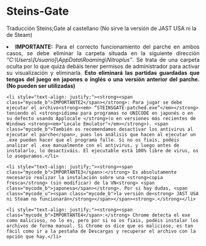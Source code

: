 # Steins-Gate
Traducción Steins;Gate al castellano (No sirve la versión de JAST USA ni la de Steam)

<li style="text-align: justify;"><strong><span class="mycode_b">IMPORTANTE</span>:</strong> Para el correcto funcionamiento del parche en ambos casos, se debe eliminar la carpeta situada en la siguiente dirección <em>“C:\Users\[Usuario]\AppData\Roaming\Nitroplus”</em>. Se trata de una carpeta oculta por lo que quizá debáis tener permisos de administrador para activar su visualización y eliminarla. <strong>Esto eliminará las partidas guardadas que tengas del juego en japones o inglés o una versión anterior del parche. (No pueden ser utilizadas)</strong></li>

 	<li style="text-align: justify;"><strong><span class="mycode_b">IMPORTANTE2</span></strong>: Para jugar se debe ejecutar el archivo<strong><em> “STEINSGATE-patched.exe”</em></strong> teniendo el <strong>idioma para programas no UNICODE en japonés o en su defecto usando Applocale </strong>(o en versiones más recientes de Windows <strong><em>"Locale Emulator"</em></strong>). <span class="mycode_b">También os recomendamos desactivar los antivirus al ejecutar el parche</span>, pues los análisis que hacen al ejecutar un .exe pueden hacer que el programa falle. Si no os fiais, podéis analizar el .exe manualmente con el antivirus, y luego antes de instalarlo, lo desactiváis. El ejecutable está 100% libre de virus, os lo aseguramos.</li>
  
 	<li style="text-align: justify;"><strong><span class="mycode_b">IMPORTANTE3</span>:</strong> Es absolutamente necesario realizar la instalación sobre una <strong>copia fresca</strong> (sin modificar) de la VN<strong> <span class="mycode_b">japonesa</span></strong>. Por si hay dudas, <span class="mycode_u"><span class="mycode_b">la versión de<strong> JAST USA ni Steam no funcionarán</strong></span></span><strong>.</strong></li>
  
 	<li style="text-align: justify;"><strong><span class="mycode_b">IMPORTANTE4</span>:</strong> Chrome detecta el exe como malicioso, no lo es, pero por si no os fiais, podéis instalar los archivos de forma manual. Si Chrome os dice que es malicioso, es tan fácil como ir a la pestaña de Descargas y recuperar el archivo con la opción que hay.</li>
</ul>
